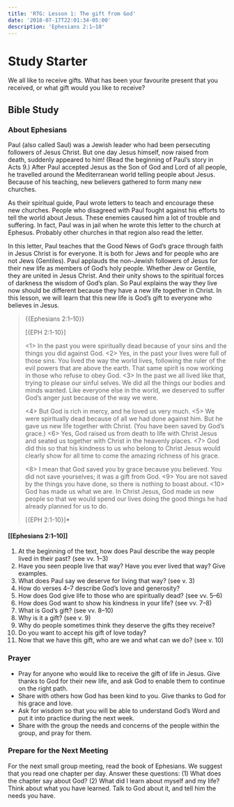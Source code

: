 ```yaml
---
title: 'RTG: Lesson 1: The gift from God'
date: '2018-07-17T22:01:34-05:00'
description: 'Ephesians 2:1–10'
---
```

# Study Starter

We all like to receive gifts. What has been your favourite present that you received, or what gift would you like to receive?

## Bible Study

### About Ephesians

Paul (also called Saul) was a Jewish leader who had been persecuting followers of Jesus Christ. But one day Jesus himself, now raised from death, suddenly appeared to him! (Read the beginning of Paul’s story in Acts 9.) After Paul accepted Jesus as the Son of God and Lord of all people, he travelled around the Mediterranean world telling people about Jesus. Because of his teaching, new believers gathered to form many new churches.

As their spiritual guide, Paul wrote letters to teach and encourage these new churches. People who disagreed with Paul fought against his efforts to tell the world about Jesus. These enemies caused him a lot of trouble and suffering. In fact, Paul was in jail when he wrote this letter to the church at Ephesus. Probably other churches in that region also read the letter.

In this letter, Paul teaches that the Good News of God’s grace through faith in Jesus Christ is for everyone. It is both for Jews and for people who are not Jews (Gentiles). Paul applauds the non-Jewish followers of Jesus for their new life as members of God’s holy people. Whether Jew or Gentile, they are united in Jesus Christ. And their unity shows to the spiritual forces of darkness the wisdom of God’s plan. So Paul explains the way they live now should be different because they have a new life together in Christ. In this lesson, we will learn that this new life is God’s gift to everyone who believes in Jesus.

> {{Ephesians 2:1–10}}
>
> \[{EPH 2:1-10}]
>
> <1> In the past you were spiritually dead because of your sins and the things you did against God. <2> Yes, in the past your lives were full of those sins. You lived the way the world lives, following the ruler of the evil powers that are above the earth. That same spirit is now working in those who refuse to obey God. <3> In the past we all lived like that, trying to please our sinful selves. We did all the things our bodies and minds wanted. Like everyone else in the world, we deserved to suffer God’s anger just because of the way we were.
>
> <4> But God is rich in mercy, and he loved us very much. <5> We were spiritually dead because of all we had done against him. But he gave us new life together with Christ. (You have been saved by God’s grace.) <6> Yes, God raised us from death to life with Christ Jesus and seated us together with Christ in the heavenly places. <7> God did this so that his kindness to us who belong to Christ Jesus would clearly show for all time to come the amazing richness of his grace.
>
> <8> I mean that God saved you by grace because you believed. You did not save yourselves; it was a gift from God. <9> You are not saved by the things you have done, so there is nothing to boast about. <10> God has made us what we are. In Christ Jesus, God made us new people so that we would spend our lives doing the good things he had already planned for us to do.
>
> \[{EPH 2:1-10}]*

#### \[[Ephesians 2:1–10]]

1. At the beginning of the text, how does Paul describe the way people lived in their past? (see vv. 1–3)
2. Have you seen people live that way? Have you ever lived that way? Give examples.
3. What does Paul say we deserve for living that way? (see v. 3)
4. How do verses 4–7 describe God’s love and generosity?
5. How does God give life to those who are spiritually dead? (see vv. 5–6)
6. How does God want to show his kindness in your life? (see vv. 7–8)
7. What is God’s gift? (see vv. 8–10)
8. Why is it a gift? (see v. 9)
9. Why do people sometimes think they deserve the gifts they receive?
10. Do you want to accept his gift of love today?
11. Now that we have this gift, who are we and what can we do? (see v. 10)

### Prayer

* Pray for anyone who would like to receive the gift of life in Jesus. Give thanks to God for their new life, and ask God to enable them to continue on the right path.
* Share with others how God has been kind to you. Give thanks to God for his grace and love.
* Ask for wisdom so that you will be able to understand God’s Word and put it into practice during the next week.
* Share with the group the needs and concerns of the people within the group, and pray for them.

### Prepare for the Next Meeting

For the next small group meeting, read the book of Ephesians. We suggest that you read one chapter per day. Answer these questions: (1) What does the chapter say about God? (2) What did I learn about myself and my life? Think about what you have learned. Talk to God about it, and tell him the needs you have.

